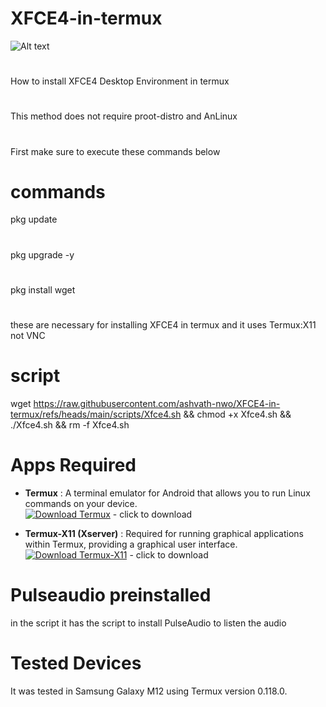 # XFCE4-in-termux
![Alt text](https://upload.wikimedia.org/wikipedia/commons/5/5b/Xfce_logo.svg)
#
How to install XFCE4 Desktop Environment in termux
#
This method does not require proot-distro and AnLinux
#
First make sure to execute these commands below
# commands
pkg update
#
pkg upgrade -y
#
pkg install wget
# 
these are necessary for installing XFCE4 in termux and it uses Termux:X11 not VNC
# script
wget https://raw.githubusercontent.com/ashvath-nwo/XFCE4-in-termux/refs/heads/main/scripts/Xfce4.sh && chmod +x Xfce4.sh && ./Xfce4.sh && rm -f Xfce4.sh
# Apps Required
- **Termux** : A terminal emulator for Android that allows you to run Linux commands on your device.  
  [![Download Termux](https://img.shields.io/badge/Download-Termux-brightgreen?style=for-the-badge&logo=android)](https://github.com/termux/termux-app/releases/download/v0.118.2/termux-app_v0.118.2+github-debug_arm64-v8a.apk) - click to download

- **Termux-X11 (Xserver)** : Required for running graphical applications within Termux, providing a graphical user interface.  
  [![Download Termux-X11](https://img.shields.io/badge/Download-Termux--X11-blue?style=for-the-badge&logo=linux)](https://github.com/termux/termux-x11/releases/download/nightly/app-arm64-v8a-debug.apk) - click to download
  
# Pulseaudio preinstalled
in the script it has the script to install PulseAudio to listen the audio
# Tested Devices
It was tested in Samsung Galaxy M12 using Termux version 0.118.0.
